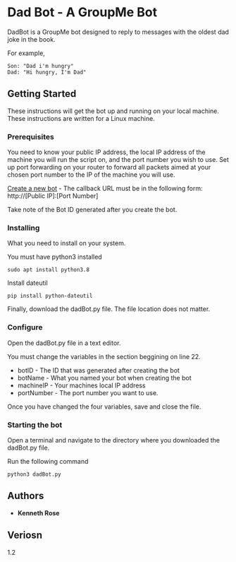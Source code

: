 # Dad Bot - A GroupMe Bot

DadBot is a GroupMe bot designed to reply to messages with the oldest dad joke in the book.

For example,

    Son: "Dad i'm hungry"
    Dad: "Hi hungry, I'm Dad"

## Getting Started

These instructions will get the bot up and running on your local machine. These instructions are written for a Linux machine.

### Prerequisites

You need to know your public IP address, the local IP address of the machine you will run the script on, and the port number you wish to use.
Set up port forwarding on your router to forward all packets aimed at your chosen port number to the IP of the machine you will use.

[Create a new bot](https://dev.groupme.com/bots/new) - The callback URL must be in the following form: http://[Public IP]:[Port Number]

Take note of the Bot ID generated after you create the bot.

### Installing

What you need to install on your system.

You must have python3 installed

```
sudo apt install python3.8
```

Install dateutil

```
pip install python-dateutil
```

Finally, download the dadBot.py file. The file location does not matter.

### Configure

Open the dadBot.py file in a text editor.

You must change the variables in the section beggining on line 22.
* botID - The ID that was generated after creating the bot
* botName - What you named your bot when creating the bot
* machineIP - Your machines local IP address
* portNumber - The port number you want to use.

Once you have changed the four variables, save and close the file.

### Starting the bot

Open a terminal and navigate to the directory where you downloaded the dadBot.py file.

Run the following command
```
python3 dadBot.py
```

## Authors

* **Kenneth Rose**

## Veriosn

1.2
